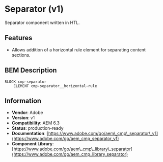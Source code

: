 <!--
Copyright 2018 Adobe Systems Incorporated

Licensed under the Apache License, Version 2.0 (the "License");
you may not use this file except in compliance with the License.
You may obtain a copy of the License at

    http://www.apache.org/licenses/LICENSE-2.0

Unless required by applicable law or agreed to in writing, software
distributed under the License is distributed on an "AS IS" BASIS,
WITHOUT WARRANTIES OR CONDITIONS OF ANY KIND, either express or implied.
See the License for the specific language governing permissions and
limitations under the License.
-->
Separator (v1)
=========
Separator component written in HTL.

## Features

* Allows addition of a horizontal rule element for separating content sections.

## BEM Description
```
BLOCK cmp-separator
    ELEMENT cmp-separator__horizontal-rule
```

## Information
* **Vendor**: Adobe
* **Version**: v1
* **Compatibility**: AEM 6.3
* **Status**: production-ready
* **Documentation**: [https://www.adobe.com/go/aem\_cmp\_separator\_v1](https://www.adobe.com/go/aem_cmp_separator_v1)
* **Component Library**: [https://www.adobe.com/go/aem\_cmp\_library\_separator](https://www.adobe.com/go/aem_cmp_library_separator)
